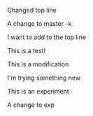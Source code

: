 Changed top line

A change to master -k

I want to add to the top line

This is a test!

This is a modification

I'm trying something new

This is an experiment

A change to exp
